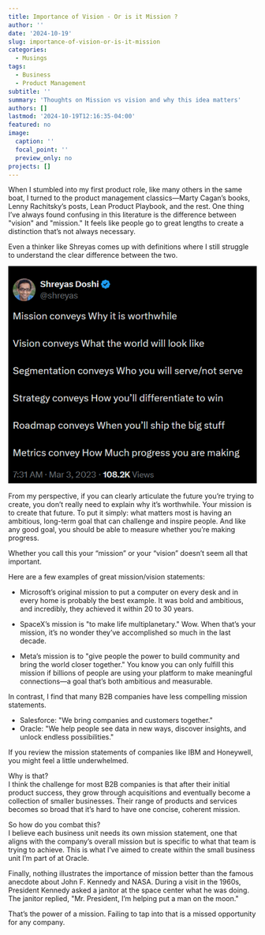```yaml
---
title: Importance of Vision - Or is it Mission ?
author: ''
date: '2024-10-19'
slug: importance-of-vision-or-is-it-mission
categories:
  - Musings
tags:
  - Business
  - Product Management
subtitle: ''
summary: 'Thoughts on Mission vs vision and why this idea matters'
authors: []
lastmod: '2024-10-19T12:16:35-04:00'
featured: no
image:
  caption: ''
  focal_point: ''
  preview_only: no
projects: []
---
```


When I stumbled into my first product role, like many others in the same boat, I turned to the product management classics—Marty Cagan’s books, Lenny Rachitsky’s posts, Lean Product Playbook, and the rest. One thing I’ve always found confusing in this literature is the difference between "vision" and "mission." It feels like people go to great lengths to create a distinction that’s not always necessary.

Even a thinker like Shreyas comes up with definitions where I still struggle to understand the clear difference between the two.

![](images/shreyas_tweet.png)

From my perspective, if you can clearly articulate the future you’re trying to create, you don’t really need to explain why it’s worthwhile. Your mission is to create that future. To put it simply: what matters most is having an ambitious, long-term goal that can challenge and inspire people. And like any good goal, you should be able to measure whether you’re making progress.

Whether you call this your “mission” or your “vision” doesn’t seem all that important.

Here are a few examples of great mission/vision statements:

* Microsoft’s original mission to put a computer on every desk and in every home is probably the best example. It was bold and ambitious, and incredibly, they achieved it within 20 to 30 years.

* SpaceX’s mission is "to make life multiplanetary." Wow. When that’s your mission, it’s no wonder they’ve accomplished so much in the last decade.

* Meta’s mission is to "give people the power to build community and bring the world closer together." You know you can only fulfill this mission if billions of people are using your platform to make meaningful connections—a goal that’s both ambitious and measurable.

In contrast, I find that many B2B companies have less compelling mission statements.

* Salesforce: "We bring companies and customers together."
* Oracle: "We help people see data in new ways, discover insights, and unlock endless possibilities."

If you review the mission statements of companies like IBM and Honeywell, you might feel a little underwhelmed.

Why is that? <br>
I think the challenge for most B2B companies is that after their initial product success, they grow through acquisitions and eventually become a collection of smaller businesses. Their range of products and services becomes so broad that it’s hard to have one concise, coherent mission.

So how do you combat this? <br>
I believe each business unit needs its own mission statement, one that aligns with the company’s overall mission but is specific to what that team is trying to achieve. This is what I’ve aimed to create within the small business unit I’m part of at Oracle.

Finally, nothing illustrates the importance of mission better than the famous anecdote about John F. Kennedy and NASA. During a visit in the 1960s, President Kennedy asked a janitor at the space center what he was doing. The janitor replied, "Mr. President, I’m helping put a man on the moon."

That’s the power of a mission. Failing to tap into that is a missed opportunity for any company.
